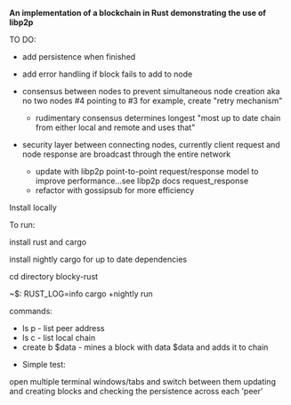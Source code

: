 
**An implementation of a blockchain in Rust demonstrating the use of libp2p**


TO DO:

+ add persistence when finished

+ add error handling if block fails to add to node

+ consensus between nodes to prevent simultaneous node creation aka no two nodes #4 pointing to #3 for example, create "retry mechanism"
	- rudimentary consensus determines longest "most up to date chain from either local and remote and uses that"

+ security layer between connecting nodes, currently client request and node response are broadcast through the entire network
	- update with libp2p point-to-point request/response model to improve performance...see libp2p docs request_response
	- refactor with gossipsub for more efficiency

Install locally

To run:

install rust and cargo

install nightly cargo for up to date dependencies

cd directory blocky-rust

 ~$:  RUST_LOG=info cargo +nightly run


commands:

+ ls p - list peer address
+ ls c - list local chain
+ create b $data - mines a block with data $data and adds it to chain

- Simple test:

open multiple terminal windows/tabs and switch between them updating and creating blocks and checking the persistence across each 'peer'

